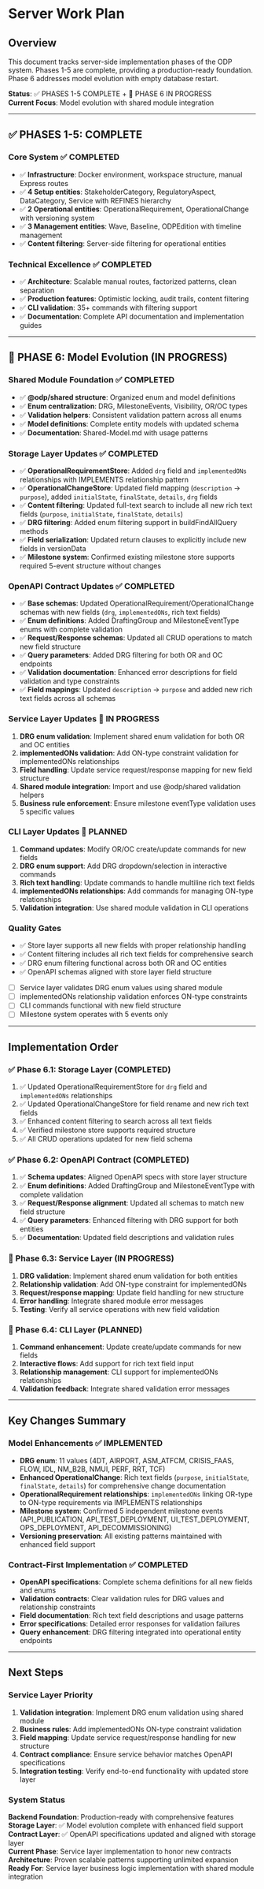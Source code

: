 # Server Work Plan

## Overview
This document tracks server-side implementation phases of the ODP system. Phases 1-5 are complete, providing a production-ready foundation. Phase 6 addresses model evolution with empty database restart.

**Status**: ✅ PHASES 1-5 COMPLETE + 🚧 PHASE 6 IN PROGRESS  
**Current Focus**: Model evolution with shared module integration

---

## ✅ PHASES 1-5: COMPLETE

### Core System ✅ COMPLETED
- ✅ **Infrastructure**: Docker environment, workspace structure, manual Express routes
- ✅ **4 Setup entities**: StakeholderCategory, RegulatoryAspect, DataCategory, Service with REFINES hierarchy
- ✅ **2 Operational entities**: OperationalRequirement, OperationalChange with versioning system
- ✅ **3 Management entities**: Wave, Baseline, ODPEdition with timeline management
- ✅ **Content filtering**: Server-side filtering for operational entities

### Technical Excellence ✅ COMPLETED
- ✅ **Architecture**: Scalable manual routes, factorized patterns, clean separation
- ✅ **Production features**: Optimistic locking, audit trails, content filtering
- ✅ **CLI validation**: 35+ commands with filtering support
- ✅ **Documentation**: Complete API documentation and implementation guides

---

## 🚧 PHASE 6: Model Evolution (IN PROGRESS)

### Shared Module Foundation ✅ COMPLETED
- ✅ **@odp/shared structure**: Organized enum and model definitions
- ✅ **Enum centralization**: DRG, MilestoneEvents, Visibility, OR/OC types
- ✅ **Validation helpers**: Consistent validation pattern across all enums
- ✅ **Model definitions**: Complete entity models with updated schema
- ✅ **Documentation**: Shared-Model.md with usage patterns

### Storage Layer Updates ✅ COMPLETED
- ✅ **OperationalRequirementStore**: Added `drg` field and `implementedONs` relationships with IMPLEMENTS relationship pattern
- ✅ **OperationalChangeStore**: Updated field mapping (`description` → `purpose`), added `initialState`, `finalState`, `details`, `drg` fields
- ✅ **Content filtering**: Updated full-text search to include all new rich text fields (`purpose`, `initialState`, `finalState`, `details`)
- ✅ **DRG filtering**: Added enum filtering support in buildFindAllQuery methods
- ✅ **Field serialization**: Updated return clauses to explicitly include new fields in versionData
- ✅ **Milestone system**: Confirmed existing milestone store supports required 5-event structure without changes

### OpenAPI Contract Updates ✅ COMPLETED
- ✅ **Base schemas**: Updated OperationalRequirement/OperationalChange schemas with new fields (`drg`, `implementedONs`, rich text fields)
- ✅ **Enum definitions**: Added DraftingGroup and MilestoneEventType enums with complete validation
- ✅ **Request/Response schemas**: Updated all CRUD operations to match new field structure
- ✅ **Query parameters**: Added DRG filtering for both OR and OC endpoints
- ✅ **Validation documentation**: Enhanced error descriptions for field validation and type constraints
- ✅ **Field mappings**: Updated `description` → `purpose` and added new rich text fields across all schemas

### Service Layer Updates 🚧 IN PROGRESS
1. **DRG enum validation**: Implement shared enum validation for both OR and OC entities
2. **implementedONs validation**: Add ON-type constraint validation for implementedONs relationships
3. **Field handling**: Update service request/response mapping for new field structure
4. **Shared module integration**: Import and use @odp/shared validation helpers
5. **Business rule enforcement**: Ensure milestone eventType validation uses 5 specific values

### CLI Layer Updates 🚧 PLANNED
1. **Command updates**: Modify OR/OC create/update commands for new fields
2. **DRG enum support**: Add DRG dropdown/selection in interactive commands
3. **Rich text handling**: Update commands to handle multiline rich text fields
4. **implementedONs relationships**: Add commands for managing ON-type relationships
5. **Validation integration**: Use shared module validation in CLI operations

### Quality Gates
- ✅ Store layer supports all new fields with proper relationship handling
- ✅ Content filtering includes all rich text fields for comprehensive search
- ✅ DRG enum filtering functional across both OR and OC entities
- ✅ OpenAPI schemas aligned with store layer field structure
- [ ] Service layer validates DRG enum values using shared module
- [ ] implementedONs relationship validation enforces ON-type constraints
- [ ] CLI commands functional with new field structure
- [ ] Milestone system operates with 5 events only

---

## Implementation Order

### ✅ Phase 6.1: Storage Layer (COMPLETED)
1. ✅ Updated OperationalRequirementStore for `drg` field and `implementedONs` relationships
2. ✅ Updated OperationalChangeStore for field rename and new rich text fields
3. ✅ Enhanced content filtering to search across all text fields
4. ✅ Verified milestone store supports required structure
5. ✅ All CRUD operations updated for new field schema

### ✅ Phase 6.2: OpenAPI Contract (COMPLETED)
1. ✅ **Schema updates**: Aligned OpenAPI specs with store layer structure
2. ✅ **Enum definitions**: Added DraftingGroup and MilestoneEventType with complete validation
3. ✅ **Request/Response alignment**: Updated all schemas to match new field structure
4. ✅ **Query parameters**: Enhanced filtering with DRG support for both entities
5. ✅ **Documentation**: Updated field descriptions and validation rules

### 🚧 Phase 6.3: Service Layer (IN PROGRESS)
1. **DRG validation**: Implement shared enum validation for both entities
2. **Relationship validation**: Add ON-type constraint for implementedONs
3. **Request/response mapping**: Update field handling for new structure
4. **Error handling**: Integrate shared module error messages
5. **Testing**: Verify all service operations with new field validation

### 🚧 Phase 6.4: CLI Layer (PLANNED)
1. **Command enhancement**: Update create/update commands for new fields
2. **Interactive flows**: Add support for rich text field input
3. **Relationship management**: CLI support for implementedONs relationships
4. **Validation feedback**: Integrate shared validation error messages

---

## Key Changes Summary

### Model Enhancements ✅ IMPLEMENTED
- **DRG enum**: 11 values (4DT, AIRPORT, ASM_ATFCM, CRISIS_FAAS, FLOW, IDL, NM_B2B, NMUI, PERF, RRT, TCF)
- **Enhanced OperationalChange**: Rich text fields (`purpose`, `initialState`, `finalState`, `details`) for comprehensive change documentation
- **OperationalRequirement relationships**: `implementedONs` linking OR-type to ON-type requirements via IMPLEMENTS relationships
- **Milestone system**: Confirmed 5 independent milestone events (API_PUBLICATION, API_TEST_DEPLOYMENT, UI_TEST_DEPLOYMENT, OPS_DEPLOYMENT, API_DECOMMISSIONING)
- **Versioning preservation**: All existing patterns maintained with enhanced field support

### Contract-First Implementation ✅ COMPLETED
- **OpenAPI specifications**: Complete schema definitions for all new fields and enums
- **Validation contracts**: Clear validation rules for DRG values and relationship constraints
- **Field documentation**: Rich text field descriptions and usage patterns
- **Error specifications**: Detailed error responses for validation failures
- **Query enhancement**: DRG filtering integrated into operational entity endpoints

---

## Next Steps

### Service Layer Priority
1. **Validation integration**: Implement DRG enum validation using shared module
2. **Business rules**: Add implementedONs ON-type constraint validation
3. **Field mapping**: Update service request/response handling for new structure
4. **Contract compliance**: Ensure service behavior matches OpenAPI specifications
5. **Integration testing**: Verify end-to-end functionality with updated store layer

### System Status

**Backend Foundation**: Production-ready with comprehensive features  
**Storage Layer**: ✅ Model evolution complete with enhanced field support  
**Contract Layer**: ✅ OpenAPI specifications updated and aligned with storage layer  
**Current Phase**: Service layer implementation to honor new contracts  
**Architecture**: Proven scalable patterns supporting unlimited expansion  
**Ready For**: Service layer business logic implementation with shared module integration